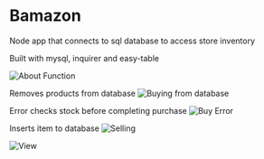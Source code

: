 # Bamazon
Node app that connects to sql database to access store inventory

Built with mysql, inquirer and easy-table


![About Function](https://imgur.com/9eBykB9.jpg)


Removes products from database
![Buying from database](https://imgur.com/F5uSwf9.jpg)


Error checks stock before completing purchase
![Buy Error](https://imgur.com/J1lfuFH.jpg)


Inserts item to database
![Selling](https://imgur.com/e4aLGGh.jpg)


![View](https://imgur.com/fjlKqsM.jpg)